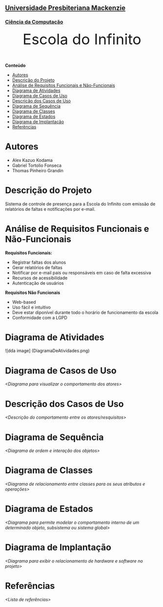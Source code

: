 <h2><a href= "https://www.mackenzie.br">Universidade Presbiteriana Mackenzie</a></h2>
<h3><a href= "https://www.mackenzie.br/graduacao/sao-paulo-higienopolis/ciencia-da-computacao">Ciência da Computação</a></h3>


<font size="+12"><center>
Escola do Infinito
</center></font>


**Conteúdo**

- [Autores](#autores)
- [Descrição do Projeto](#descrição-do-projeto)
- [Análise de Requisitos Funcionais e Não-Funcionais](#análise-de-requisitos-funcionais-e-não-funcionais)
- [Diagrama de Atividades](#diagrama-de-atividades)
- [Diagrama de Casos de Uso](#diagrama-de-casos-de-uso)
- [Descrição dos Casos de Uso](#descrição-dos-casos-de-uso)
- [Diagrama de Sequência](#diagrama-de-sequência)
- [Diagrama de Classes](#diagrama-de-classes)
- [Diagrama de Estados](#diagrama-de-estados)
- [Diagrama de Implantação](#diagrama-de-implantação)
- [Referências](#referências)


# Autores

* Alex Kazuo Kodama
* Gabriel Tortolio Fonseca
* Thomas Pinheiro Grandin


# Descrição do Projeto

Sistema de controle de presença para a Escola do Infinito com emissão de relatórios de faltas e notificações por e-mail.

# Análise de Requisitos Funcionais e Não-Funcionais
**Requisitos Funcionais:**

* Registrar faltas dos alunos
* Gerar relatórios de faltas
* Notificar por e-mail pais ou responsáveis em caso de falta excessiva
* Recursos de acessibilidade
* Autenticação de usuários

**Requisitos Não Funcionais**

* Web-based
* Uso fácil e intuitivo
* Deve estar diponível durante todo o horário de funcionamento da escola
* Conformidade com a LGPD

# Diagrama de Atividades

![dda image] (DiagramaDeAtividades.png)

# Diagrama de Casos de Uso

*&lt;Diagrama para visualizar o comportamento dos atores&gt;*

# Descrição dos Casos de Uso

*&lt;Descrição do comportamento entre os atores/resquisitos&gt;*

# Diagrama de Sequência

*&lt;Diagrama de ordem e interação dos objetos&gt;*

# Diagrama de Classes

*&lt;Diagrama de relacionamento entre classes para os seus atributos e operações&gt;*

# Diagrama de Estados

*&lt;Diagrama para permite modelar o comportamento interno de um determinado objeto, subsistema ou sistema global&gt;*

# Diagrama de Implantação

*&lt;Diagrama para exibir o relacionamento de hardware e software no projeto&gt;*

# Referências

*&lt;Lista de referências&gt;*
